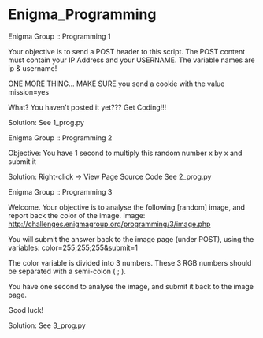 # Enigma_Programming

Enigma Group :: Programming 1

Your objective is to send a POST header to this script. The POST content must contain your IP Address and your USERNAME. The variable names are ip & username!

ONE MORE THING... MAKE SURE you send a cookie with the value mission=yes

What? You haven't posted it yet??? Get Coding!!! 

Solution:
See 1_prog.py



Enigma Group :: Programming 2

Objective:
You have 1 second to multiply this random number x by x and submit it

Solution:
Right-click -> View Page Source Code
See 2_prog.py



Enigma Group :: Programming 3

Welcome. Your objective is to analyse the following [random] image, and report back the color of the image.
Image: http://challenges.enigmagroup.org/programming/3/image.php

You will submit the answer back to the image page (under POST), using the variables:
color=255;255;255&submit=1

The color variable is divided into 3 numbers. These 3 RGB numbers should be separated with a semi-colon ( ; ).

You have one second to analyse the image, and submit it back to the image page.

Good luck!

Solution:
See 3_prog.py

